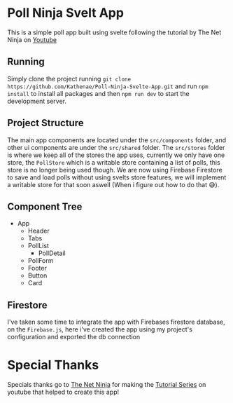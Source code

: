 # Poll Ninja Svelt App

This is a simple poll app built using svelte following the tutorial by The Net Ninja on [Youtube](https://www.youtube.com/watch?v=zojEMeQGGHs&list=PL4cUxeGkcC9hlbrVO_2QFVqVPhlZmz7tO)

## Running
 Simply clone the project running `git clone https://github.com/Kathenae/Poll-Ninja-Svelte-App.git` and run `npm install` to install all packages and then `npm run dev` to start the development server.

## Project Structure
 The main app components are located under the `src/components` folder, and other ui components are under the `src/shared` folder. The `src/stores` folder is where we keep all of the stores the app uses, currently we only have one store, the `PollStore` which is a writable store containing a list of polls, this store is no longer being used though. We are now using Firebase Firestore to save and load polls without using svelts store features, we will implement a writable store for that soon aswell (When i figure out how to do that 😅).

## Component Tree
- App
  - Header
  - Tabs
  - PollList
    - PollDetail
  - PollForm
  - Footer
  - Button
  - Card

## Firestore
  I've taken some time to integrate the app with Firebases firestore database, on the `Firebase.js`, here i've created the app using my project's configuration and exported the db connection 
 

# Special Thanks
 Specials thanks go to [The Net Ninja](https://www.youtube.com/c/TheNetNinja) for making the [Tutorial Series](https://www.youtube.com/watch?v=zojEMeQGGHs&list=PL4cUxeGkcC9hlbrVO_2QFVqVPhlZmz7tO) on youtube that helped to create this app!